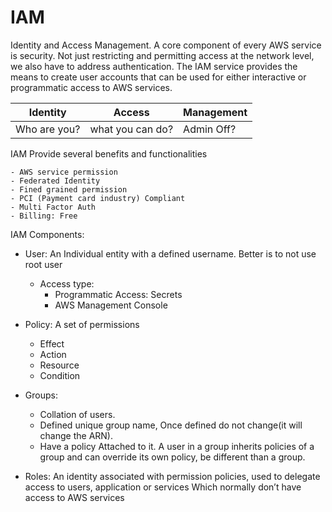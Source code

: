 # IAM

Identity and Access Management. A core component of every AWS service is security. Not just restricting and permitting access at the network level, we also have to address authentication. The IAM service provides the means to create user accounts that can be used for either interactive or programmatic access to AWS services.

| Identity  | Access | Management |
| ------------- | ------------- | ------------- |
| Who are you?  | what you can do?  | Admin Off?  |

IAM Provide several benefits and functionalities

    - AWS service permission
    - Federated Identity
    - Fined grained permission
    - PCI (Payment card industry) Compliant
    - Multi Factor Auth
    - Billing: Free

IAM Components:

- User: An Individual entity with a defined username. Better is to not use root user
    - Access type: 
        - Programmatic Access: Secrets
        - AWS Management Console
- Policy: A set of permissions 
    - Effect
    - Action
    - Resource
    - Condition
- Groups: 
	- Collation of users.
	- Defined unique group name, Once defined do not change(it will change the ARN).
	- Have a policy Attached to it. A user in a group inherits policies of a group and can override its own policy, be different than a group.

- Roles: An identity associated with permission policies, used to delegate access to users, application or services
  Which normally don’t have access to AWS services 

